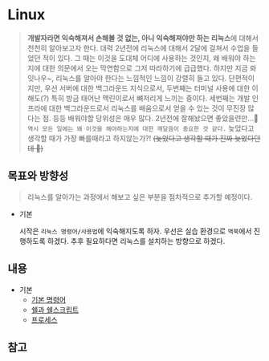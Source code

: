 # Linux

> **개발자라면 익숙해져서 손해볼 것 없는, 아니 익숙해져야만 하는 리눅스**에 대해서 천천히 알아보고자 한다. 대력 2년전에 리눅스에 대해서 2달에 걸쳐서 수업을 들었던 적이 있다. 그 때는 이것을 도대체 어디에 사용하는 것인지, 왜 배워야 하는지에 대한 의문에서 오는 막연함으로 그저 따라하기에 급급했다. 하지만 지금 롸잇나우~, 리눅스를 알아야 한다는 느낌적인 느낌이 강렬히 들고 있다. 단편적이지만, 우선 서버에 대한 백그라운드 지식으로서, 두번째는 터미널 사용에 대한 이해도(?) 특히 방금 태어난 맥린이로서 뼈저리게 느끼는 중이다. 세번째는 개발 인프라에 대한 백그라운드로서 리눅스를 배움으로서 얻을 수 있는 것이 무진장 많다는 점. 등등 배워야할 당위성은 매우 많다. 2년전에 잘해놨으면 좋았을련만...🤪 `역시 모든 일에는 왜 이것을 해야하는지에 대한 깨달음이 중요한 것 같다.` 늦었다고 생각할 때가 가장 빠를때라고 하지않는가?! ~~(늦었다고 생각할 때가 진짜 늦었다던데 🤬)~~

## 목표와 방향성

> 리눅스를 알아가는 과정에서 해보고 싶은 부분을 점차적으로 추가할 예정이다.

-   기본

    시작은 `리눅스 명령어/사용법`에 익숙해지도록 하자. 우선은 실습 환경으로 `맥북`에서 진행하도록 하겠다. 추후 필요하다면 리눅스를 설치하는 방향으로 하겠다.

## 내용

-   기본
    -   [기본 명령어](basic_command.md)
    -   [쉘과 쉘스크립트](shellscript.md)
    -   [프로세스](process.md)

## 참고
